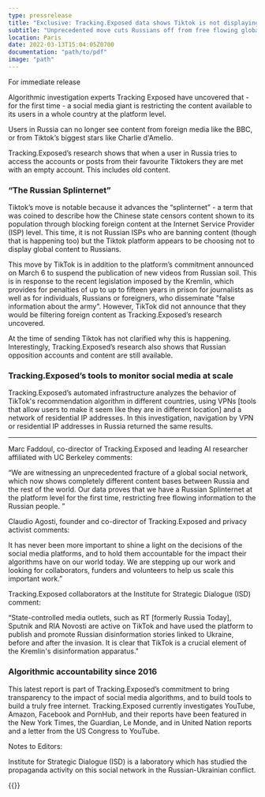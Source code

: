 ```yaml
---
type: pressrelease
title: "Exclusive: Tracking.Exposed data shows Tiktok is not displaying content made outside Russia"
subtitle: "Unprecedented move cuts Russians off from free flowing global information - at the platform level, for the first time."
location: Paris
date: 2022-03-13T15:04:05Z0700
documentation: "path/to/pdf"
image: "path"
---
```



For immediate release

Algorithmic investigation experts Tracking Exposed have uncovered that - for the first time - a social media giant is restricting the content available to its users in a whole country at the platform level. 

Users in Russia can no longer see content from foreign media like the BBC, or from Tiktok’s biggest stars like Charlie d'Amelio. 

Tracking.Exposed’s research shows that when a user in Russia tries to access the accounts or posts from their favourite Tiktokers they are met with an empty account. This includes old content.

### “The Russian Splinternet”

Tiktok’s move is notable because it advances the “splinternet” - a term that was coined to describe how the Chinese state censors content shown to its population through blocking foreign content at the Internet Service Provider (ISP) level. This time, it is not Russian ISPs who are banning content (though that is happening too) but the Tiktok platform appears to be choosing not to display global content to Russians.

This move by TikTok is in addition to the platform’s commitment announced on March 6 to suspend the publication of new videos from Russian soil. This is in response to the recent legislation imposed by the Kremlin, which provides for penalties of up to up to fifteen years in prison for journalists as well as for individuals, Russians or foreigners, who disseminate "false information about the army". However, TikTok did not announce that they would be filtering foreign content as Tracking.Exposed’s research uncovered.

At the time of sending Tiktok has not clarified why this is happening.
Interestingly, Tracking.Exposed’s research also shows that Russian opposition accounts and content are still available.

### Tracking.Exposed’s tools to monitor social media at scale

Tracking.Exposed’s automated infrastructure analyzes the behavior of TikTok's recommendation algorithm in different countries, using VPNs [tools that allow users to make it seem like they are in different location] and a network of residential IP addresses. In this investigation, navigation by VPN or residential IP addresses in Russia returned the same results.

- - -

Marc Faddoul, co-director of Tracking.Exposed and leading AI researcher affiliated with UC Berkeley comments:

“We are witnessing an unprecedented fracture of a global social network, which now shows completely different content bases between Russia and the rest of the world. Our data proves that we have a Russian Splinternet at the platform level for the first time, restricting free flowing information to the Russian people. ”

Claudio Agosti, founder and co-director of Tracking.Exposed and privacy activist comments:

It has never been more important to shine a light on the decisions of the social media platforms, and to hold them accountable for the impact their algorithms have on our world today. We are stepping up our work and looking for collaborators, funders and volunteers to help us scale this important work.”

Tracking.Exposed collaborators at the Institute for Strategic Dialogue (ISD) comment:

“State-controlled media outlets, such as RT [formerly Russia Today], Sputnik and RIA Novosti are active on TikTok and have used the platform to publish and promote Russian disinformation stories linked to Ukraine, before and after the invasion. It is clear that TikTok is a crucial element of the Kremlin's disinformation apparatus."

### Algorithmic accountability since 2016

This latest report is part of Tracking.Exposed’s commitment to bring transparency to the impact of social media algorithms, and to build tools to build a truly free internet. Tracking.Exposed currently investigates YouTube, Amazon, Facebook and PornHub, and their reports have been featured in the New York Times, the Guardian, Le Monde, and in United Nation reports and a letter from the US Congress to YouTube. 

Notes to Editors:

Institute for Strategic Dialogue (ISD) is a laboratory which has studied the propaganda activity on this social network in the Russian-Ukrainian conflict.


{{<contacts>}}
